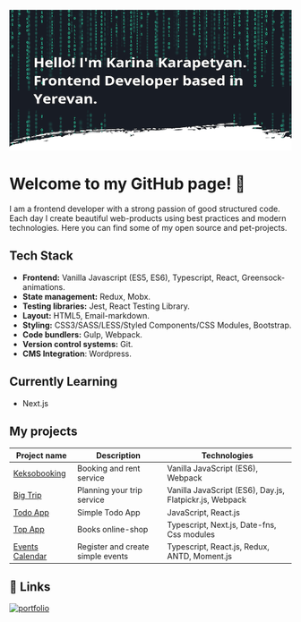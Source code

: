 
![App Screenshot](https://raw.githubusercontent.com/KarinaKarapetyanWeb/projects/master/img/my-banner.png)


# Welcome to my GitHub page! 👋


I am a frontend developer with a strong passion of good structured code. Each day I create beautiful web-products using best practices and modern technologies. Here you can find some of my open source and pet-projects.




## Tech Stack

- **Frontend:** Vanilla Javascript (ES5, ES6), Typescript, React, Greensock-animations.
- **State management:** Redux, Mobx.
- **Testing libraries:** Jest, React Testing Library.
- **Layout:** HTML5, Email-markdown.
- **Styling:** CSS3/SASS/LESS/Styled Components/CSS Modules, Bootstrap.
- **Code bundlers:** Gulp, Webpack.
- **Version control systems:** Git.
- **CMS Integration**: Wordpress.

## Currently Learning

- Next.js





## My projects

| Project name | Description | Technologies |
|---|---|---|
|  [Keksobooking](https://github.com/KarinaKarapetyanWeb/829927-keksobooking-21) | Booking and rent service | Vanilla JavaScript (ES6), Webpack |
|  [Big Trip](https://github.com/KarinaKarapetyanWeb/829927-big-trip-simple-18) | Planning your trip service| Vanilla JavaScript (ES6), Day.js, Flatpickr.js, Webpack |
|  [Todo App](https://github.com/KarinaKarapetyanWeb/todo-app-react) | Simple Todo App | JavaScript, React.js |
|  [Top App](https://github.com/KarinaKarapetyanWeb/top-app) | Books online-shop | Typescript, Next.js, Date-fns, Css modules |
|  [Events Calendar](https://github.com/KarinaKarapetyanWeb/react-typescript) | Register and create simple events  | Typescript, React.js, Redux, ANTD, Moment.js |


## 🔗 Links
[![portfolio](https://img.shields.io/badge/my_portfolio-000?style=for-the-badge&logo=ko-fi&logoColor=white)](https://hh.ru/resume/74fa74fbff072eb9a30039ed1f704d49553448)

